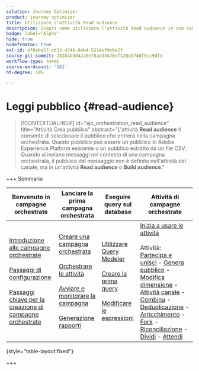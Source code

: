 ```yaml
---
solution: Journey Optimizer
product: journey optimizer
title: Utilizzare l’attività Read audience
description: Scopri come utilizzare l’attività Read audience in una campagna orchestrata
badge: label="Alpha"
hide: true
hidefromtoc: true
exl-id: ef8eba57-cd33-4746-8eb4-5214ef9cbe2f
source-git-commit: 28284b3d42a0e78add3470ef128dd740f9cc9dfd
workflow-type: tm+mt
source-wordcount: '161'
ht-degree: 10%

---
```


# Leggi pubblico {#read-audience}


>[!CONTEXTUALHELP]
>id="ajo_orchestration_read_audience"
>title="Attività Crea pubblico"
>abstract="L&#39;attività **Read audience** ti consente di selezionare il pubblico che entrerà nella campagna orchestrata. Questo pubblico può essere un pubblico di Adobe Experience Platform esistente o un pubblico estratto da un file CSV. Quando si inviano messaggi nel contesto di una campagna orchestrata, il pubblico del messaggio non è definito nell&#39;attività del canale, ma in un&#39;attività **Read audience** o **Build audience**."


+++ Sommario

| Benvenuto in campagne orchestrate | Lanciare la prima campagna orchestrata | Eseguire query sul database | Attività di campagne orchestrate |
|---|---|---|---|
| [Introduzione alle campagne orchestrate](../gs-orchestrated-campaigns.md)<br/><br/>[Passaggi di configurazione](../configuration-steps.md)<br/><br/>[Passaggi chiave per la creazione di campagne orchestrate](../gs-campaign-creation.md) | [Creare una campagna orchestrata](../create-orchestrated-campaign.md)<br/><br/>[Orchestrare le attività](../orchestrate-activities.md)<br/><br/>[Avviare e monitorare la campagna](../start-monitor-campaigns.md)<br/><br/>[Generazione rapporti](../reporting-campaigns.md) | [Utilizzare Query Modeler](../orchestrated-rule-builder.md)<br/><br/>[Creare la prima query](../build-query.md)<br/><br/>[Modificare le espressioni](../edit-expressions.md) | [Inizia a usare le attività](about-activities.md)<br/><br/>Attività:<br/>[Partecipa e unisci](and-join.md) - [Genera pubblico](build-audience.md) - [Modifica dimensione](change-dimension.md) - [Attività canale](channels.md) - [Combina](combine.md) - [Deduplicazione](deduplication.md) - [Arricchimento](enrichment.md) - [Fork](fork.md) - [Riconciliazione](reconciliation.md) - [Dividi](split.md) - [Attendi](wait.md) |

{style="table-layout:fixed"}

+++
